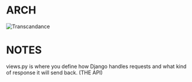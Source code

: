 # ARCH

![Transcandance](https://github.com/user-attachments/assets/b9a97c7f-eec3-44b8-bf61-6555a48c16ca)

# NOTES

views.py is where you define how Django handles requests and what kind of response it will send back. (THE API)

